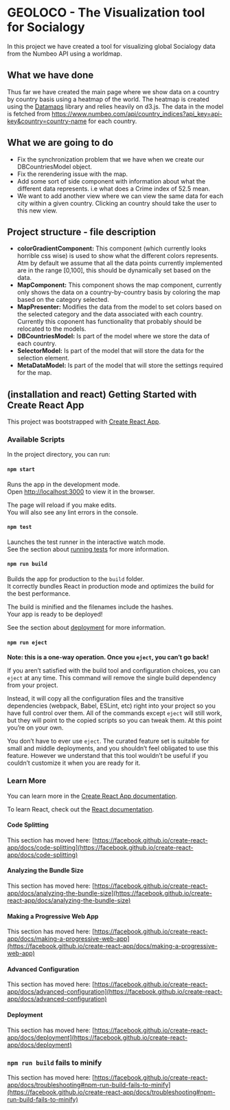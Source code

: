 # GEOLOCO - The Visualization tool for Socialogy
In this project we have created a tool for visualizing global Socialogy data from the Numbeo API using a worldmap. 


## What we have done 
Thus far we have created the main page where we show data on a country by country basis using a heatmap of the world. 
The heatmap is created using the [Datamaps](https://github.com/markmarkoh/datamaps/blob/master/README.md#getting-started) library and relies heavily on d3.js.
The data in the model is fetched from https://www.numbeo.com/api/country_indices?api_key=api-key&country=country-name for each country.

## What we are going to do
* Fix the synchronization problem that we have when we create our DBCountriesModel object.
* Fix the rerendering issue with the map.
* Add some sort of side component with information about what the different data represents. i.e what does a Crime index of 52.5 mean.
* We want to add another view where we can view the same data for each city within a given country. Clicking an country should take the user to this new view.


## Project structure - file description
* **colorGradientComponent:** This component (which currently looks horrible css wise) is used to show what the different colors represents. Atm by default we assume that all the data points currently implemented are in the range [0,100], this should be dynamically set based on the data.
* **MapComponent:** This component shows the map component, currently only shows the data on a country-by-country basis by coloring the map based on the category selected.
* **MapPresenter:** Modifies the data from the model to set colors based on the selected category and the data associated with each country. Currently this coponent has functionality that probably should be relocated to the models.  
* **DBCountriesModel:** Is part of the model where we store the data of each country.
* **SelectorModel:** Is part of the model that will store the data for the selection element.
* **MetaDataModel:** Is part of the model that will store the settings required for the map.



## (installation and react) Getting Started with Create React App

This project was bootstrapped with [Create React App](https://github.com/facebook/create-react-app).

### Available Scripts

In the project directory, you can run:

#### `npm start`

Runs the app in the development mode.\
Open [http://localhost:3000](http://localhost:3000) to view it in the browser.

The page will reload if you make edits.\
You will also see any lint errors in the console.

#### `npm test`

Launches the test runner in the interactive watch mode.\
See the section about [running tests](https://facebook.github.io/create-react-app/docs/running-tests) for more information.

#### `npm run build`

Builds the app for production to the `build` folder.\
It correctly bundles React in production mode and optimizes the build for the best performance.

The build is minified and the filenames include the hashes.\
Your app is ready to be deployed!

See the section about [deployment](https://facebook.github.io/create-react-app/docs/deployment) for more information.

#### `npm run eject`

**Note: this is a one-way operation. Once you `eject`, you can’t go back!**

If you aren’t satisfied with the build tool and configuration choices, you can `eject` at any time. This command will remove the single build dependency from your project.

Instead, it will copy all the configuration files and the transitive dependencies (webpack, Babel, ESLint, etc) right into your project so you have full control over them. All of the commands except `eject` will still work, but they will point to the copied scripts so you can tweak them. At this point you’re on your own.

You don’t have to ever use `eject`. The curated feature set is suitable for small and middle deployments, and you shouldn’t feel obligated to use this feature. However we understand that this tool wouldn’t be useful if you couldn’t customize it when you are ready for it.

### Learn More

You can learn more in the [Create React App documentation](https://facebook.github.io/create-react-app/docs/getting-started).

To learn React, check out the [React documentation](https://reactjs.org/).

#### Code Splitting

This section has moved here: [https://facebook.github.io/create-react-app/docs/code-splitting](https://facebook.github.io/create-react-app/docs/code-splitting)

#### Analyzing the Bundle Size

This section has moved here: [https://facebook.github.io/create-react-app/docs/analyzing-the-bundle-size](https://facebook.github.io/create-react-app/docs/analyzing-the-bundle-size)

#### Making a Progressive Web App

This section has moved here: [https://facebook.github.io/create-react-app/docs/making-a-progressive-web-app](https://facebook.github.io/create-react-app/docs/making-a-progressive-web-app)

#### Advanced Configuration

This section has moved here: [https://facebook.github.io/create-react-app/docs/advanced-configuration](https://facebook.github.io/create-react-app/docs/advanced-configuration)

#### Deployment

This section has moved here: [https://facebook.github.io/create-react-app/docs/deployment](https://facebook.github.io/create-react-app/docs/deployment)

### `npm run build` fails to minify

This section has moved here: [https://facebook.github.io/create-react-app/docs/troubleshooting#npm-run-build-fails-to-minify](https://facebook.github.io/create-react-app/docs/troubleshooting#npm-run-build-fails-to-minify)
